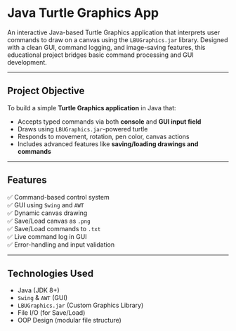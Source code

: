 #  Java Turtle Graphics App

An interactive Java-based Turtle Graphics application that interprets user commands to draw on a canvas using the `LBUGraphics.jar` library. Designed with a clean GUI, command logging, and image-saving features, this educational project bridges basic command processing and GUI development.

---

## Project Objective

To build a simple **Turtle Graphics application** in Java that:

- Accepts typed commands via both **console** and **GUI input field**
- Draws using `LBUGraphics.jar`-powered turtle
- Responds to movement, rotation, pen color, canvas actions
- Includes advanced features like **saving/loading drawings and commands**

---

##  Features

✅ Command-based control system  
✅ GUI using `Swing` and `AWT`  
✅ Dynamic canvas drawing  
✅ Save/Load canvas as `.png`  
✅ Save/Load commands to `.txt`  
✅ Live command log in GUI  
✅ Error-handling and input validation

---

##  Technologies Used

- Java (JDK 8+)
- `Swing` & `AWT` (GUI)
- `LBUGraphics.jar` (Custom Graphics Library)
- File I/O (for Save/Load)
- OOP Design (modular file structure)



